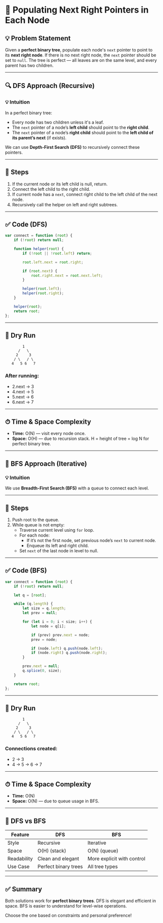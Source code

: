 # 🌲 Populating Next Right Pointers in Each Node

## 💡 Problem Statement
Given a **perfect binary tree**, populate each node's `next` pointer to point to its **next right node**. If there is no next right node, the `next` pointer should be set to `null`. The tree is perfect — all leaves are on the same level, and every parent has two children.

---

## 🔍 DFS Approach (Recursive)

### 💡 Intuition
In a perfect binary tree:
- Every node has two children unless it's a leaf.
- The `next` pointer of a node’s **left child** should point to the **right child**.
- The `next` pointer of a node’s **right child** should point to the **left child of its parent’s next** (if exists).

We can use **Depth-First Search (DFS)** to recursively connect these pointers.

---

## 🚀 Steps
1. If the current node or its left child is null, return.
2. Connect the left child to the right child.
3. If current node has a `next`, connect right child to the left child of the next node.
4. Recursively call the helper on left and right subtrees.

---

## ✅ Code (DFS)
```javascript
var connect = function (root) {
    if (!root) return null;

    function helper(root) {
        if (!root || !root.left) return;

        root.left.next = root.right;

        if (root.next) {
            root.right.next = root.next.left;
        }

        helper(root.left);
        helper(root.right);
    }

    helper(root);
    return root;
};
```

---

## 🔁 Dry Run
```
        1
      /   \
     2     3
    / \   / \
   4   5 6   7
```
### After running:
- 2.next → 3
- 4.next → 5
- 5.next → 6
- 6.next → 7

---

## ⏱ Time & Space Complexity
- **Time:** O(N) — visit every node once.
- **Space:** O(H) — due to recursion stack. H = height of tree = log N for perfect binary tree.

---

## 🔄 BFS Approach (Iterative)

### 💡 Intuition
We use **Breadth-First Search (BFS)** with a queue to connect each level.

---

## 🚀 Steps
1. Push root to the queue.
2. While queue is not empty:
   - Traverse current level using `for` loop.
   - For each node:
     - If it’s not the first node, set previous node’s `next` to current node.
     - Enqueue its left and right child.
   - Set `next` of the last node in level to null.

---

## ✅ Code (BFS)
```javascript
var connect = function (root) {
    if (!root) return null;

    let q = [root];

    while (q.length) {
        let size = q.length;
        let prev = null;

        for (let i = 0; i < size; i++) {
            let node = q[i];

            if (prev) prev.next = node;
            prev = node;

            if (node.left) q.push(node.left);
            if (node.right) q.push(node.right);
        }

        prev.next = null;
        q.splice(0, size);
    }

    return root;
};
```

---

## 🔁 Dry Run
```
        1
      /   \
     2     3
    / \   / \
   4   5 6   7
```
### Connections created:
- 2 → 3
- 4 → 5 → 6 → 7

---

## ⏱ Time & Space Complexity
- **Time:** O(N)
- **Space:** O(N) — due to queue usage in BFS.

---

## 📌 DFS vs BFS
| Feature       | DFS                        | BFS                         |
|---------------|-----------------------------|------------------------------|
| Style         | Recursive                  | Iterative                   |
| Space         | O(H) (stack)               | O(N) (queue)                |
| Readability   | Clean and elegant          | More explicit with control  |
| Use Case      | Perfect binary trees       | All tree types              |

---

## ✅ Summary
Both solutions work for **perfect binary trees**. DFS is elegant and efficient in space. BFS is easier to understand for level-wise operations.

Choose the one based on constraints and personal preference!

